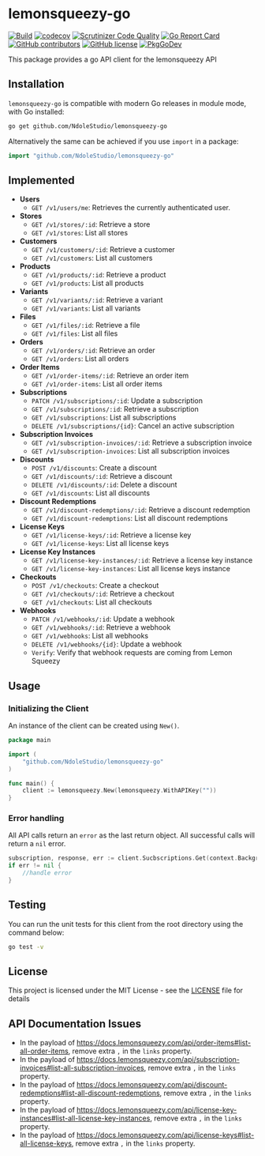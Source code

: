 # lemonsqueezy-go

[![Build](https://github.com/NdoleStudio/lemonsqueezy-go/actions/workflows/main.yml/badge.svg)](https://github.com/NdoleStudio/lemonsqueezy-go/actions/workflows/main.yml)
[![codecov](https://codecov.io/gh/NdoleStudio/lemonsqueezy-go/branch/main/graph/badge.svg)](https://codecov.io/gh/NdoleStudio/lemonsqueezy-go)
[![Scrutinizer Code Quality](https://scrutinizer-ci.com/g/NdoleStudio/lemonsqueezy-go/badges/quality-score.png?b=main)](https://scrutinizer-ci.com/g/NdoleStudio/lemonsqueezy-go/?branch=main)
[![Go Report Card](https://goreportcard.com/badge/github.com/NdoleStudio/lemonsqueezy-go)](https://goreportcard.com/report/github.com/NdoleStudio/lemonsqueezy-go)
[![GitHub contributors](https://img.shields.io/github/contributors/NdoleStudio/lemonsqueezy-go)](https://github.com/NdoleStudio/lemonsqueezy-go/graphs/contributors)
[![GitHub license](https://img.shields.io/github/license/NdoleStudio/lemonsqueezy-go?color=brightgreen)](https://github.com/NdoleStudio/lemonsqueezy-go/blob/master/LICENSE)
[![PkgGoDev](https://pkg.go.dev/badge/github.com/NdoleStudio/lemonsqueezy-go)](https://pkg.go.dev/github.com/NdoleStudio/lemonsqueezy-go)


This package provides a go API client for the lemonsqueezy API

## Installation

`lemonsqueezy-go` is compatible with modern Go releases in module mode, with Go installed:

```bash
go get github.com/NdoleStudio/lemonsqueezy-go
```

Alternatively the same can be achieved if you use `import` in a package:

```go
import "github.com/NdoleStudio/lemonsqueezy-go"
```

## Implemented

- **Users**
  - `GET /v1/users/me`: Retrieves the currently authenticated user.
- **Stores**
  - `GET /v1/stores/:id`: Retrieve a store
  - `GET /v1/stores`: List all stores
- **Customers**
  - `GET /v1/customers/:id`: Retrieve a customer
  - `GET /v1/customers`: List all customers
- **Products**
  - `GET /v1/products/:id`: Retrieve a product
  - `GET /v1/products`: List all products
- **Variants**
  - `GET /v1/variants/:id`: Retrieve a variant
  - `GET /v1/variants`: List all variants
- **Files**
  - `GET /v1/files/:id`: Retrieve a file
  - `GET /v1/files`: List all files
- **Orders**
  - `GET /v1/orders/:id`: Retrieve an order
  - `GET /v1/orders`: List all orders
- **Order Items**
  - `GET /v1/order-items/:id`: Retrieve an order item
  - `GET /v1/order-items`: List all order items
- **Subscriptions**
  - `PATCH /v1/subscriptions/:id`: Update a subscription
  - `GET /v1/subscriptions/:id`: Retrieve a subscription
  - `GET /v1/subscriptions`: List all subscriptions
  - `DELETE /v1/subscriptions/{id}`: Cancel an active subscription
- **Subscription Invoices**
  - `GET /v1/subscription-invoices/:id`: Retrieve a subscription invoice
  - `GET /v1/subscription-invoices`: List all subscription invoices
- **Discounts**
  - `POST /v1/discounts`: Create a discount
  - `GET /v1/discounts/:id`: Retrieve a discount
  - `DELETE /v1/discounts/:id`: Delete a discount
  - `GET /v1/discounts`: List all discounts
- **Discount Redemptions**
  - `GET /v1/discount-redemptions/:id`: Retrieve a discount redemption
  - `GET /v1/discount-redemptions`: List all discount redemptions
- **License Keys**
  - `GET /v1/license-keys/:id`: Retrieve a license key
  - `GET /v1/license-keys`: List all license keys
- **License Key Instances**
  - `GET /v1/license-key-instances/:id`: Retrieve a license key instance
  - `GET /v1/license-key-instances`: List all license keys instance
- **Checkouts**
  - `POST /v1/checkouts`: Create a checkout
  - `GET /v1/checkouts/:id`: Retrieve a checkout
  - `GET /v1/checkouts`: List all checkouts
- **Webhooks**
  - `PATCH /v1/webhooks/:id`: Update a webhook
  - `GET /v1/webhooks/:id`: Retrieve a webhook
  - `GET /v1/webhooks`: List all webhooks
  - `DELETE /v1/webhooks/{id}`: Update a webhook
  - `Verify`: Verify that webhook requests are coming from Lemon Squeezy

## Usage

### Initializing the Client

An instance of the client can be created using `New()`.

```go
package main

import (
    "github.com/NdoleStudio/lemonsqueezy-go"
)

func main() {
    client := lemonsqueezy.New(lemonsqueezy.WithAPIKey(""))
}
```

### Error handling

All API calls return an `error` as the last return object. All successful calls will return a `nil` error.

```go
subscription, response, err := client.Sucbscriptions.Get(context.Background(), "1")
if err != nil {
    //handle error
}
```

## Testing

You can run the unit tests for this client from the root directory using the command below:

```bash
go test -v
```

## License

This project is licensed under the MIT License - see the [LICENSE](LICENSE) file for details


## API Documentation Issues

- In the payload of https://docs.lemonsqueezy.com/api/order-items#list-all-order-items, remove extra `,` in the `links` property.
- In the payload of https://docs.lemonsqueezy.com/api/subscription-invoices#list-all-subscription-invoices, remove extra `,` in the `links` property.
- In the payload of https://docs.lemonsqueezy.com/api/discount-redemptions#list-all-discount-redemptions, remove extra `,` in the `links` property.
- In the payload of https://docs.lemonsqueezy.com/api/license-key-instances#list-all-license-key-instances, remove extra `,` in the `links` property.
- In the payload of https://docs.lemonsqueezy.com/api/license-keys#list-all-license-keys, remove extra `,` in the `links` property.

